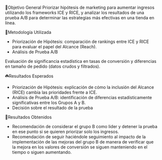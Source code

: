 🎯Objetivo General
Priorizar hipótesis de marketing para aumentar ingresos utilizando los frameworks ICE y RICE, y analizar los resultados de una prueba A/B para determinar las estrategias más efectivas en una tienda en línea.

🧩Metodología Utilizada

 - Priorización de Hipótesis: comparación de rankings entre ICE y RICE para evaluar el papel del Alcance (Reach).
 - Análisis de Prueba A/B

Evaluación de significancia estadística en tasas de conversión y diferencias en tamaño de pedido (datos crudos y filtrados).

☘️Resultados Esperados

 - Priorización de Hipótesis: explicación de cómo la inclusión del Alcance (RICE) cambia las prioridades frente a ICE.
 - Análisis de Prueba A/B: identificación de diferencias estadísticamente significativas entre los Grupos A y B.
 - Decisión sobre el resultado de la prueba

📑Resultados Obtenidos

 - Recomendación de considerar el grupo B como lider y detener la prueba en ese punto si se quieren priorizar solo los ingresos.
 - Recomendación de seguir haciéndole seguimiento al impacto de la implementación de las mejoras del grupo B de manera de verificar que la mejora en los valores de conversión se siguen manteniendo en el tiempo o siguen aumentando.
